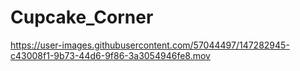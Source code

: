 # Cupcake_Corner



https://user-images.githubusercontent.com/57044497/147282945-c43008f1-9b73-44d6-9f86-3a3054946fe8.mov

